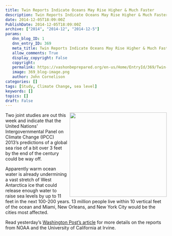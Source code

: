 ```yaml
---
title: Twin Reports Indicate Oceans May Rise Higher & Much Faster
description: Twin Reports Indicate Oceans May Rise Higher & Much Faster
date: 2014-12-05T18:09:00Z
PublishDate: 2014-12-05T18:09:00Z
archive: ["2014", "2014-12", "2014-12-5"]
params:
   dnn_blog_ID: 1
   dnn_entry_ID: 369
   meta_title: Twin Reports Indicate Oceans May Rise Higher & Much Faster
   allow_comments: True
   display_copyright: False
   copyright: 
   permalink: https://vashonbeprepared.org/en-us/Home/EntryId/369/Twin-Reports-Indicate-Oceans-May-Rise-Higher-amp-Much-Faster
   image: 369_blog-image.png
   author: John Cornelison
categories: []
tags: [Study, Climate Change, sea level]
keywords: []
topics: []
draft: False
---
```


<p><img alt="" width="303" height="263" align="right" style="margin: 0px 0px 5px 5px; float: right; display: inline;" src="http://www.nasa.gov/sites/default/files/antarctica_amundsen_sea_sector-1.jpg"></img>Two joint studies are out this week and indicate that the United Nations&rsquo; Intergovernmental Panel on Climate Change (IPCC) 2013&rsquo;s predictions of a global sea rise of a bit over 3 feet by the end of the century could be way off.</p>
<p>Apparently warm ocean water is already undermining a vast stretch of West Antarctica ice that could release enough water to raise sea levels by up to 11 feet in the next 100-200 years. 13 million people live within 10 vertical feet of the ocean and Miami, New Orleans, and New York City would be the cities most affected.</p>
<p>Read yesterday&rsquo;s <a href="http://www.washingtonpost.com/national/health-science/research-casts-alarming-light-on-decline-of-west-antarctic-ice-sheets/2014/12/04/19efd3e4-7bbe-11e4-84d4-7c896b90abdc_story.html">Washington Post&rsquo;s article</a> for more details on the reports from NOAA and the University of California at Irvine.</p>
